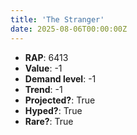 ```yaml
---
title: 'The Stranger'
date: 2025-08-06T00:00:00Z
---
```

- **RAP**: 6413
- **Value**: -1
- **Demand level**: -1
- **Trend**: -1
- **Projected?**: True
- **Hyped?**: True
- **Rare?**: True
